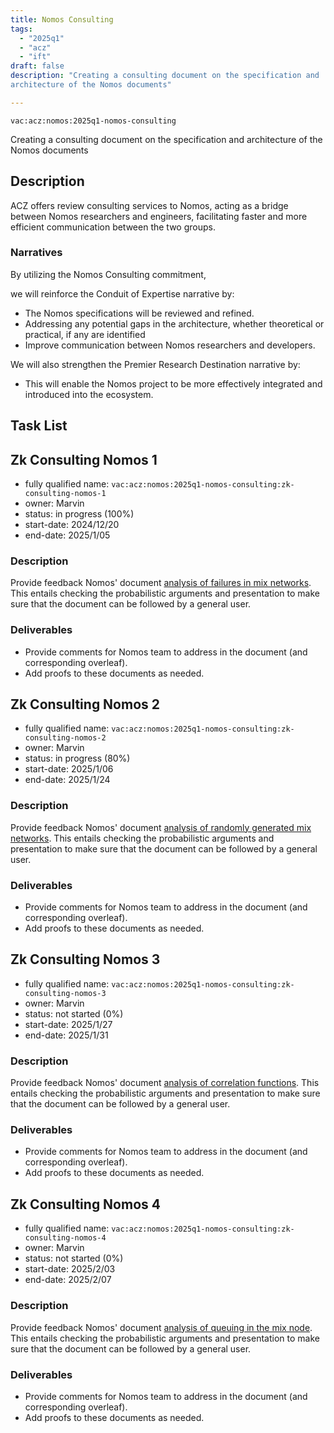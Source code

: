 ```yaml
---
title: Nomos Consulting
tags:
  - "2025q1"
  - "acz"
  - "ift"
draft: false
description: "Creating a consulting document on the specification and 
architecture of the Nomos documents"

---
```


`vac:acz:nomos:2025q1-nomos-consulting`

Creating a consulting document on the specification and 
architecture of the Nomos documents
## Description

ACZ offers review consulting services to Nomos, 
acting as a bridge between Nomos researchers and engineers, 
facilitating faster and more efficient communication between the two groups.

### Narratives

By utilizing the Nomos Consulting commitment, 

we will reinforce the Conduit of Expertise narrative by:
* The Nomos specifications will be reviewed and refined.
* Addressing any potential gaps in the architecture, whether theoretical or practical, 
if any are identified
* Improve communication between Nomos researchers and developers.

We will also strengthen the Premier Research Destination narrative by: 
* This will enable the Nomos project to be more effectively integrated 
and introduced into the ecosystem.

## Task List

## Zk Consulting Nomos 1
* fully qualified name: `vac:acz:nomos:2025q1-nomos-consulting:zk-consulting-nomos-1`
* owner: Marvin
* status: in progress (100%)
* start-date: 2024/12/20
* end-date: 2025/1/05

### Description
Provide feedback Nomos' document 
[analysis of failures in mix networks](https://www.notion.so/Analysis-of-failures-in-mix-networks-feeef349720842759c59785af71c7c59).
This entails checking the probabilistic arguments and presentation to make sure that the document can be followed by a general user.


### Deliverables
- Provide comments for Nomos team to address in the document (and corresponding overleaf).
- Add proofs to these documents as needed.


## Zk Consulting Nomos 2
* fully qualified name: `vac:acz:nomos:2025q1-nomos-consulting:zk-consulting-nomos-2`
* owner: Marvin
* status: in progress (80%)
* start-date: 2025/1/06
* end-date: 2025/1/24

### Description
Provide feedback Nomos' document 
[analysis of randomly generated mix networks](https://www.notion.so/Analysis-of-randomly-generated-mix-networks-6246ab47a8e34ac0bc7b561d32680e34).
This entails checking the probabilistic arguments and presentation 
to make sure that the document can be followed by a general user.


### Deliverables
- Provide comments for Nomos team to address in the document (and corresponding overleaf).
- Add proofs to these documents as needed.

## Zk Consulting Nomos 3
* fully qualified name: `vac:acz:nomos:2025q1-nomos-consulting:zk-consulting-nomos-3`
* owner: Marvin
* status: not started (0%)
* start-date: 2025/1/27
* end-date: 2025/1/31

### Description
Provide feedback Nomos' document 
[analysis of correlation functions](https://www.notion.so/Analysis-of-correlation-functions-12f8f96fb65c8162b234ee4200c4917a). 
This entails checking the probabilistic arguments and presentation 
to make sure that the document can be followed by a general user.


### Deliverables
- Provide comments for Nomos team to address in the document (and corresponding overleaf).
- Add proofs to these documents as needed.

## Zk Consulting Nomos 4
* fully qualified name: `vac:acz:nomos:2025q1-nomos-consulting:zk-consulting-nomos-4`
* owner: Marvin
* status: not started (0%)
* start-date: 2025/2/03
* end-date: 2025/2/07

### Description
Provide feedback Nomos' document 
[analysis of queuing in the mix node](https://www.notion.so/Analysis-of-queuing-system-in-the-mix-node-12f8f96fb65c819a8214f4a0dd9e7460). 
This entails checking the probabilistic arguments and presentation 
to make sure that the document can be followed by a general user.


### Deliverables
- Provide comments for Nomos team to address in the document (and corresponding overleaf).
- Add proofs to these documents as needed. 

